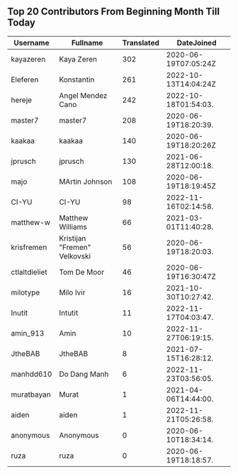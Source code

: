 ## Top 20 Contributors From Beginning Month Till Today ##
|Username|Fullname|Translated|DateJoined|
|--------|--------|----------|----------|
|kayazeren|Kaya Zeren|302|2020-06-19T07:05:24Z|
|Eleferen|Konstantin|261|2022-10-13T14:04:24Z|
|hereje|Angel Mendez Cano|242|2022-10-18T01:54:03.|
|master7|master7|208|2020-06-19T18:20:39.|
|kaakaa|kaakaa|140|2020-06-19T18:20:26Z|
|jprusch|jprusch|130|2021-06-28T12:00:18.|
|majo|MArtin Johnson|108|2020-06-19T18:19:45Z|
|CI-YU|CI-YU|98|2022-11-16T02:14:58.|
|matthew-w|Matthew Williams|66|2021-03-01T11:40:28.|
|krisfremen|Kristijan "Fremen" Velkovski|56|2020-06-19T18:20:03.|
|ctlaltdieliet|Tom De Moor|46|2020-06-19T16:30:47Z|
|milotype|Milo Ivir|16|2021-10-30T10:27:42.|
|Inutit|Intutit|11|2022-11-17T04:03:47.|
|amin_913|Amin|10|2022-11-27T06:19:15.|
|JtheBAB|JtheBAB|8|2021-07-15T16:28:12.|
|manhdd610|Do Dang Manh|6|2022-11-23T03:56:05.|
|muratbayan|Murat|1|2021-04-06T14:44:00.|
|aiden|aiden|1|2022-11-21T05:26:58.|
|anonymous|Anonymous|0|2020-06-10T18:34:14.|
|ruza|ruza|0|2020-06-19T18:18:57.|
